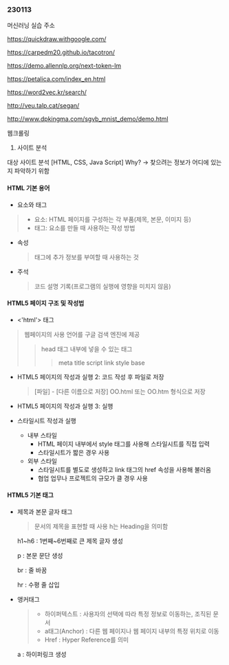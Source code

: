 ### 230113

머신러닝 실습 주소

https://quickdraw.withgoogle.com/

https://carpedm20.github.io/tacotron/

https://demo.allennlp.org/next-token-lm

https://petalica.com/index_en.html

https://word2vec.kr/search/

http://veu.talp.cat/segan/

http://www.dpkingma.com/sgvb_mnist_demo/demo.html

웹크롤링
1. 사이트 분석


대상 사이트 분석 [HTML, CSS, Java Script]
Why? -> 찾으려는 정보가 어디에 있는지 파악하기 위함


#### HTML 기본 용어
- 요소와 태그
 > - 요소: HTML 페이지를 구성하는 각 부품(제목, 본문, 이미지 등)
 > - 태그: 요소를 만들 때 사용하는 작성 방법
- 속성
  > 태그에 추가 정보를 부여할 때 사용하는 것
- 주석
  > 코드 설명 기록(프로그램의 실행에 영향을 미치지 않음)

#### HTML5 페이지 구조 및 작성법
- <'html'> 태그
 > 웹페이지의 사용 언어를 구글 검색 엔진에 제공
 >> head 태그 내부에 넣을 수 있는 태그
 >>> meta title script link style base

- HTML5 페이지의 작성과 실행 2: 코드 작성 후 파일로 저장
  > [파일] - [다른 이름으로 저장]
  > OO.html 또는 OO.htm 형식으로 저장

- HTML5 페이지의 작성과 실행 3: 실행

- 스타일시트 작성과 실행
  - 내부 스타일
    - HTML 페이지 내부에서 style 태그를 사용해 스타일시트를 직접 입력
    - 스타일시트가 짧은 경우 사용
  - 외부 스타일
    - 스타일시트를 별도로 생성하고 link 태그의 href 속성을 사용해 불러옴
    - 협업 업무나 프로젝트의 규모가 클 경우 사용

#### HTML5 기본 태그
- 제목과 본문 글자 태그
  > 문서의 제목을 표현할 때 사용
  > h는 Heading을 의미함

  h1~h6 : 1번째~6번째로 큰 제목 글자 생성

  p : 본문 문단 생성
 
  br : 줄 바꿈

  hr : 수평 줄 삽입

- 앵커태그
  > - 하이퍼텍스트 : 사용자의 선택에 따라 특정 정보로 이동하는, 조직된 문서
  > - a태그(Anchor) : 다른 웹 페이지나 웹 페이지 내부의 특정 위치로 이동
  > - Href : Hyper Reference를 의미

  a : 하이퍼링크 생성
